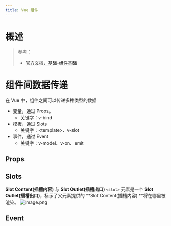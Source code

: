 ```yaml
---
title: Vue 组件
---
```


# 概述

> 参考：
> - [官方文档，基础-组件基础](https://cn.vuejs.org/guide/essentials/component-basics.html)

# 组件间数据传递

在 Vue 中，组件之间可以传递多种类型的数据

- 变量，通过 Props。
    - 关键字：v-bind
- 模板，通过 Slots
    - 关键字：\<template>、v-slot
- 事件，通过 Event
    - 关键字：v-model、v-on、emit

## Props

## Slots

**Slot Content(插槽内容)** 与 **Slot Outlet(插槽出口)**
`<slot>` 元素是一个 **Slot Outlet(插槽出口)**，标示了父元素提供的 **Slot Content(插槽内容) **将在哪里被渲染。
![image.png](https://notes-learning.oss-cn-beijing.aliyuncs.com/bigg4rx374wdctrg/1669263120268-c5d8e233-599c-4779-b9b0-3bcb15e9ff2a.png)

## Event
